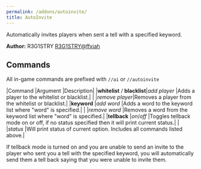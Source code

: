 ```yaml
---
permalink: /addons/autoinvite/
title: AutoInvite
---
```


Automatically invites players when sent a tell with a specified keyword.

**Author:** R3G1STRY [R3G1STRY@ffxiah](http://www.ffxiah.com/user/R3G1STRY)

## Commands
All in-game commands are prefixed with `//ai` or `//autoinvite`

|Command                       |Argument               |Description|
|**whitelist** / **blacklist**|*add* *player*   |Adds a player to the whitelist or blacklist.|
|                           |*remove* *player*|Removes a player from the whitelist or blacklist.|
|**keyword**                   |*add* *word*     |Adds a word to the keyword list where "word" is specified.|
|                           |*remove* *word*  |Removes a word from the keyword list where "word" is specified.|
|**tellback**                  |*on*/*off*         |Toggles tellback mode on or off, if no status specified then it will print current status.|
|                              |*status*             |Will print status of current option. Includes all commands listed above.|

If tellback mode is turned on and you are unable to send an invite to the player who sent you a tell with the 
specified keyword, you will automatically send them a tell back saying that you were unable to invite them. 